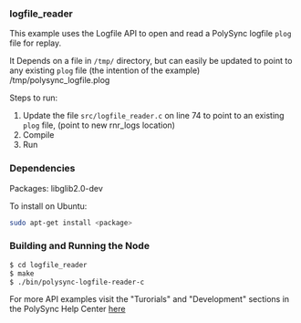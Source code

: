 ### logfile_reader

This example uses the Logfile API to open and read a PolySync logfile `plog` file for replay.

It Depends on a file in `/tmp/` directory, but can easily be updated to point to any existing `plog` file (the intention of the example)
   /tmp/polysync_logfile.plog
   
Steps to run: 
   1. Update the file `src/logfile_reader.c` on line 74 to point to an existing `plog` file, (point to new rnr_logs location)
   2. Compile
   3. Run

### Dependencies

Packages: libglib2.0-dev

To install on Ubuntu: 

```bash
sudo apt-get install <package>
```

### Building and Running the Node

```bash
$ cd logfile_reader
$ make
$ ./bin/polysync-logfile-reader-c 
```

For more API examples visit the "Turorials" and "Development" sections in the PolySync Help Center [here](https://help.polysync.io/articles/)
